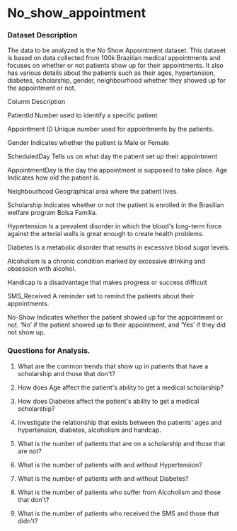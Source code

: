 # No_show_appointment

### Dataset Description

The data to be analyzed is the No Show Appointment dataset. This dataset is based on data collected from 100k Brazilian medical appointments and focuses on whether or not patients show up for their appointments. It also has various details about the patients such as their ages, hypertension, diabetes, scholarship, gender, neighbourhood whether they showed up for the appointment or not.

Column 
Description

PatientId
Number used to identify a specific patient

Appointment ID
Unique number used for appointments by the patients.

Gender
Indicates whether the patient is Male or Female

ScheduledDay
Tells us on what day the patient set up their appointment

AppointmentDay
Is the day the appointment is supposed to take place.
Age 
Indicates how old the patient is.

Neighbourhood
Geographical area where the patient lives.

Scholarship
Indicates whether or not the patient is enrolled in the Brasilian welfare program Bolsa Família.

Hypertension
Is a prevalent disorder in which the blood's long-term force against the arterial walls is great enough to create health problems.

Diabetes
Is a metabolic disorder that results in excessive blood sugar levels.

Alcoholism
Is a chronic condition marked by excessive drinking and obsession with alcohol.

Handicap
Is a disadvantage that makes progress or success difficult

SMS_Received
A reminder set to remind the patients about their appointments.

No-Show
Indicates whether the patient showed up for the appointment or not. ‘No’ if the patient showed up to their appointment, and ‘Yes’ if they did not show up.

### Questions for Analysis.
1. What are the common trends that show up in patients that have a scholarship and those that don't?
2. How does Age affect the patient's ability to get a medical scholarship?
3. How does Diabetes affect the patient's ability to get a medical scholarship?
4. Investigate the relationship that exists between the patients' ages and hypertension, diabetes, alcoholism and handcap.

5. What is the number of  patients that are on a scholarship and those that are not?
6.  What is the number of patients with and without Hypertension?
7. What is the number of patients with and without Diabetes?
8.  What is the number of patients who suffer from Alcoholism and those that don't?
9. What is the number of patients who received the SMS and those that didn't?
